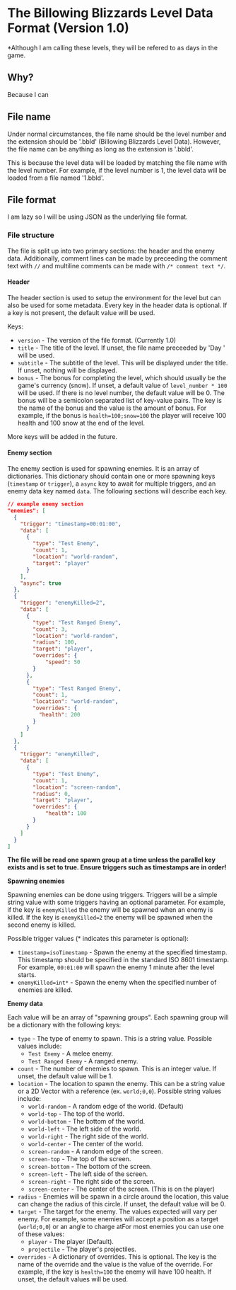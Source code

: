 # The Billowing Blizzards Level Data Format (Version 1.0)

\*Although I am calling these levels, they will be refered to as days in the game.

## Why?

Because I can

## File name

Under normal circumstances, the file name should be the level number and the extension should be '.bbld' (Billowing Blizzards Level Data). However, the file name can be anything as long as the extension is '.bbld'.

This is because the level data will be loaded by matching the file name with the level number. For example, if the level number is 1, the level data will be loaded from a file named '1.bbld'.

## File format

I am lazy so I will be using JSON as the underlying file format.

### File structure

The file is split up into two primary sections: the header and the enemy data. Additionally, comment lines can be made by preceeding the comment text with `//` and multiline comments can be made with ``/* comment text */``.

#### Header

The header section is used to setup the environment for the level but can also be used for some metadata.
Every key in the header data is optional. If a key is not present, the default value will be used.

Keys:

- `version` - The version of the file format. (Currently 1.0)
- `title` - The title of the level. If unset, the file name preceeded by 'Day ' will be used.
- `subtitle` - The subtitle of the level. This will be displayed under the title. If unset, nothing will be displayed.
- `bonus` - The bonus for completing the level, which should usually be the game's currency (snow). If unset, a default value of `level_number * 100` will be used. If there is no level number, the default value will be 0.
  The bonus will be a semicolon separated list of key-value pairs. The key is the name of the bonus and the value is the amount of bonus. For example, if the bonus is `health=100;snow=100` the player will receive 100 health and 100 snow at the end of the level.

More keys will be added in the future.

#### Enemy section

The enemy section is used for spawning enemies. It is an array of dictionaries. This dictionary should contain one or more spawning keys (`timestamp` or `trigger`), a `async` key to await for multiple triggers, and an enemy data key named `data`.
The following sections will describe each key.

```json
// example enemy section
"enemies": [
  {
    "trigger": "timestamp=00:01:00",
    "data": [
      {
        "type": "Test Enemy",
        "count": 1,
        "location": "world-random",
        "target": "player"
      }
    ],
    "async": true
  },
  {
    "trigger": "enemyKilled=2",
    "data": [
      {
        "type": "Test Ranged Enemy",
        "count": 3,
        "location": "world-random",
        "radius": 100,
        "target": "player",
        "overrides": {
            "speed": 50
        }
      },
      {
        "type": "Test Ranged Enemy",
        "count": 1,
        "location": "world-random",
        "overrides": {
          "health": 200
        }
      }
    ]
  },
  {
    "trigger": "enemyKilled",
    "data": [
      {
        "type": "Test Enemy",
        "count": 1,
        "location": "screen-random",
        "radius": 0,
        "target": "player",
        "overrides": {
            "health": 100
        }
      }
    ]
  }
]
```

**The file will be read one spawn group at a time unless the parallel key exists and is set to true. Ensure triggers such as timestamps are in order!**

**Spawning enemies**

Spawning enemies can be done using triggers.
Triggers will be a simple string value with some triggers having an optional parameter. For example, if the key is `enemyKilled` the enemy will be spawned when an enemy is killed. If the key is `enemyKilled=2` the enemy will be spawned when the second enemy is killed.

Possible trigger values (\* indicates this parameter is optional):

- `timestamp=isoTimestamp` - Spawn the enemy at the specified timestamp. This timestamp should be specified in the standard ISO 8601 timestamp. For example, `00:01:00` will spawn the enemy 1 minute after the level starts.
- `enemyKilled=int*` - Spawn the enemy when the specified number of enemies are killed.

**Enemy data**

Each value will be an array of "spawning groups". Each spawning group will be a dictionary with the following keys:

- `type` - The type of enemy to spawn. This is a string value. Possible values include:
  - `Test Enemy` - A melee enemy.
  - `Test Ranged Enemy` - A ranged enemy.
- `count` - The number of enemies to spawn. This is an integer value. If unset, the default value will be 1.
- `location` - The location to spawn the enemy. This can be a string value or a 2D Vector with a reference (ex. `world;0,0`). Possible string values include:
  - `world-random` - A random edge of the world. (Default)
  - `world-top` - The top of the world.
  - `world-bottom` - The bottom of the world.
  - `world-left` - The left side of the world.
  - `world-right` - The right side of the world.
  - `world-center` - The center of the world.
  - `screen-random` - A random edge of the screen.
  - `screen-top` - The top of the screen.
  - `screen-bottom` - The bottom of the screen.
  - `screen-left` - The left side of the screen.
  - `screen-right` - The right side of the screen.
  - `screen-center` - The center of the screen. (This is on the player)
- `radius` - Enemies will be spawn in a circle around the location, this value can change the radius of this circle. If unset, the default value will be 0.
- `target` - The target for the enemy. The values expected will vary per enemy. For example, some enemies will accept a position as a target (`world;0,0`) or an angle to charge atFor most enemies you can use one of these values:
  - `player` - The player (Default).
  - `projectile` - The player's projectiles.
- `overrides` - A dictionary of overrides. This is optional. The key is the name of the override and the value is the value of the override. For example, if the key is `health=100` the enemy will have 100 health. If unset, the default values will be used.

